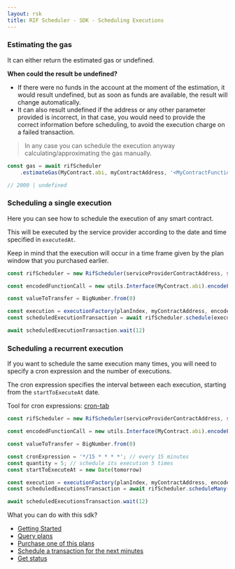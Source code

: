 ```yaml
---
layout: rsk
title: RIF Scheduler - SDK - Scheduling Executions
---
```


### Estimating the gas

It can either return the estimated gas or undefined.

**When could the result be undefined?**

* If there were no funds in the account at the moment of the estimation, it would result undefined, but as soon as funds are available, the result will change automatically.
* It can also result undefined if the address or any other parameter provided is incorrect, in that case, you would need to provide the correct information before scheduling, to avoid the execution charge on a failed transaction.

> In any case you can schedule the execution anyway calculating/approximating the gas manually.

```javascript
const gas = await rifScheduler
    .estimateGas(MyContract.abi, myContractAddress, '<MyContractFunction>', [arrayOfMyContractFunctionParameters])

// 2000 | undefined
```

### Scheduling a single execution

Here you can see how to schedule the execution of any smart contract.

This will be executed by the service provider according to the date and time specified in `executedAt`.

Keep in mind that the execution will occur in a time frame given by the plan window that you purchased earlier.

```javascript
const rifScheduler = new RifScheduler(serviceProviderContractAddress, signer);

const encodedFunctionCall = new utils.Interface(MyContract.abi).encodeFunctionData('<MyContractFunction>', [arrayOfMyContractFunctionParameters])

const valueToTransfer = BigNumber.from(0)

const execution = executionFactory(planIndex, myContractAddress, encodedMethodCall, gas, executeAt, valueToTransfer, yourAccountAddress)
const scheduledExecutionTransaction = await rifScheduler.schedule(execution)

await scheduledExecutionTransaction.wait(12)
```

### Scheduling a recurrent execution

If you want to schedule the same execution many times, you will need to specify a cron expression and the number of executions.

The cron expression specifies the interval between each execution, starting from the `startToExecuteAt` date.

Tool for cron expressions: [cron-tab](https://crontab.guru/)

```javascript
const rifScheduler = new RifScheduler(serviceProviderContractAddress, signer);

const encodedFunctionCall = new utils.Interface(MyContract.abi).encodeFunctionData('<MyContractFunction>', [arrayOfMyContractFunctionParameters])

const valueToTransfer = BigNumber.from(0)

const cronExpression = '*/15 * * * *'; // every 15 minutes
const quantity = 5; // schedule its execution 5 times
const startToExecuteAt = new Date(tomorrow)

const execution = executionFactory(planIndex, myContractAddress, encodedMethodCall, gas, startToExecuteAt, valueToTransfer, yourAccountAddress)
const scheduledExecutionsTransaction = await rifScheduler.scheduleMany(execution, cronExpression, quantity)

await scheduledExecutionsTransaction.wait(12)
```

What you can do with this sdk?

- [Getting Started](../index)
- [Query plans](../query-plans)
- [Purchase one of this plans](../purchasing-plan)
- [Schedule a transaction for the next minutes](../scheduling)
- [Get status](../statuses)

